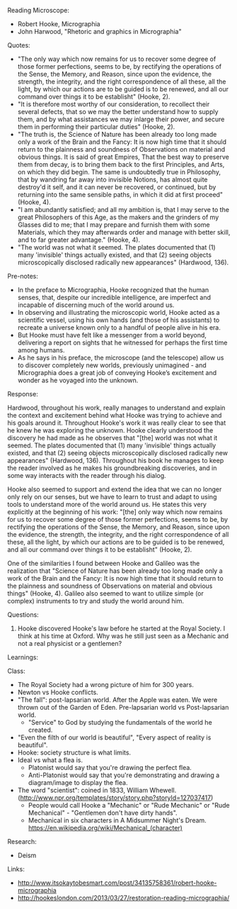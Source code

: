 Reading Microscope:

- Robert Hooke, Micrographia
- John Harwood, "Rhetoric and graphics in Micrographia"

Quotes:

- "The only way which now remains for us to recover some degree of those former perfections, seems to be, by rectifying the operations of the Sense, the Memory, and Reason, since upon the evidence, the strength, the integrity, and the right correspondence of all these, all the light, by which our actions are to be guided is to be renewed, and all our command over things it to be establisht" (Hooke, 2).
- "It is therefore most worthy of our consideration, to recollect their several defects, that so we may the better understand how to supply them, and by what assistances we may inlarge their power, and secure them in performing their particular duties" (Hooke, 2).
- "The truth is, the Science of Nature has been already too long made only a work of the Brain and the Fancy: It is now high time that it should return to the plainness and soundness of Observations on material and obvious things. It is said of great Empires, That the best way to preserve them from decay, is to bring them back to the first Principles, and Arts, on which they did begin. The same is undoubtedly true in Philosophy, that by wandring far away into invisible Notions, has almost quite destroy'd it self, and it can never be recovered, or continued, but by returning into the same sensible paths, in which it did at first proceed" (Hooke, 4).
- "I am abundantly satisfied; and all my ambition is, that I may serve to the great Philosophers of this Age, as the makers and the grinders of my Glasses did to me; that I may prepare and furnish them with some Materials, which they may afterwards order and manage with better skill, and to far greater advantage." (Hooke, 4).
- "The world was not what it seemed. The plates documented that (1) many 'invisible' things actually existed, and that (2) seeing objects microscopically disclosed radically new appearances" (Hardwood, 136).

Pre-notes:

- In the preface to Micrographia, Hooke recognized that the human senses, that, despite our incredible intelligence, are imperfect and incapable of discerning much of the world around us.
- In observing and illustrating the microscopic world, Hooke acted as a scientific vessel, using his own hands (and those of his assistants) to recreate a universe known only to a handful of people alive in his era.
- But Hooke must have felt like a messenger from a world beyond, delivering a report on sights that he witnessed for perhaps the first time among humans.
- As he says in his preface, the microscope (and the telescope) allow us to discover completely new worlds, previously unimagined - and Micrographia does a great job of conveying Hooke’s excitement and wonder as he voyaged into the unknown.

Response:

Hardwood, throughout his work, really manages to understand and explain the context and excitement behind what Hooke was trying to achieve and his goals around it. Throughout Hooke's work it was really clear to see that he knew he was exploring the unknown. Hooke clearly understood the discovery he had made as he observes that "[the] world was not what it seemed. The plates documented that (1) many 'invisible' things actually existed, and that (2) seeing objects microscopically disclosed radically new appearances" (Hardwood, 136). Throughout his book he manages to keep the reader involved as he makes his groundbreaking discoveries, and in some way interacts with the reader through his dialog.

Hooke also seemed to support and extend the idea that we can no longer only rely on our senses, but we have to learn to trust and adapt to using tools to understand more of the world around us. He states this very explicitly at the beginning of his work: "[the] only way which now remains for us to recover some degree of those former perfections, seems to be, by rectifying the operations of the Sense, the Memory, and Reason, since upon the evidence, the strength, the integrity, and the right correspondence of all these, all the light, by which our actions are to be guided is to be renewed, and all our command over things it to be establisht" (Hooke, 2).

One of the similarities I found between Hooke and Galileo was the realization that "Science of Nature has been already too long made only a work of the Brain and the Fancy: It is now high time that it should return to the plainness and soundness of Observations on material and obvious things" (Hooke, 4). Galileo also seemed to want to utilize simple (or complex) instruments to try and study the world around him.

Questions:

1. Hooke discovered Hooke's law before he started at the Royal Society. I think at his time at Oxford. Why was he still just seen as a Mechanic and not a real physicist or a gentlemen?

Learnings:

Class:

- The Royal Society had a wrong picture of him for 300 years.
- Newton vs Hooke conflicts.
- "The fall": post-lapsarian world. After the Apple was eaten. We were thrown out of the Garden of Eden. Pre-lapsarian world vs Post-lapsarian world.
    - "Service" to God by studying the fundamentals of the world he created.
- "Even the filth of our world is beautiful", "Every aspect of reality is beautiful".
- Hooke: society structure is what limits.
- Ideal vs what a flea is.
    - Platonist would say that you're drawing the perfect flea.
    - Anti-Platonist would say that you're demonstrating and drawing a diagram/image to display the flea.
- The word "scientist": coined in 1833, William Whewell. (http://www.npr.org/templates/story/story.php?storyId=127037417)
    - People would call Hooke a "Mechanic" or "Rude Mechanic" or "Rude Mechanical" - "Gentlemen don't have dirty hands".
    - Mechanical in six characters in A Midsummer Night's Dream. https://en.wikipedia.org/wiki/Mechanical_(character)

Research:

- Deism

Links:

- http://www.itsokaytobesmart.com/post/34135758361/robert-hooke-micrographia
- http://hookeslondon.com/2013/03/27/restoration-reading-micrographia/
